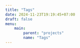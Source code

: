 ```yaml
---
title: "Tags"
date: 2024-11-23T19:19:45+07:00
draft: false
menu:
    main:
        parent: "projects"
        name: "Tags"
---
```


